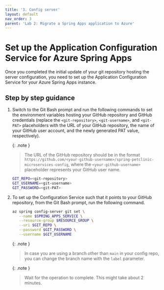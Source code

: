 ```yaml
---
title: '3. Config server'
layout: default
nav_order: 3
parent: 'Lab 2: Migrate a Spring Apps application to Azure'
---
```


# Set up the Application Configuration Service for Azure Spring Apps
    
Once you completed the initial update of your git repository hosting the server configuration, you need to set up the Application Configuration Service for your Azure Spring Apps instance. 

## Step by step guidance

1. Switch to the Git Bash prompt and run the following commands to set the environment variables hosting your GitHub repository and GitHub credentials (replace the `<git-repository>`, `<git-username>`, and `<git-PAT>` placeholders with the URL of your GitHub repository, the name of your GitHub user account, and the newly generated PAT value, respectively).

   {: .note }
   > The URL of the GitHub repository should be in the format `https://github.com/<your-github-username>/spring-petclinic-microservices-config`, where the `<your-github-username>` placeholder represents your GitHub user name.

   ```bash
   GIT_REPO=<git-repository>
   GIT_USERNAME=<git-username>
   GIT_PASSWORD=<git-PAT>
   ```

1. To set up the Configuration Service such that it points to your GitHub repository, from the Git Bash prompt, run the following command.

   ```bash
   az spring config-server git set \
      --name $SPRING_APPS_SERVICE \
      --resource-group $RESOURCE_GROUP \
      --uri $GIT_REPO \
      --password $GIT_PASSWORD \
      --username $GIT_USERNAME
   ```

   {: .note }
   > In case you are using a branch other than `main` in your config repo, you can change the branch name with the `label` parameter.

   {: .note }
   > Wait for the operation to complete. This might take about 2 minutes.
